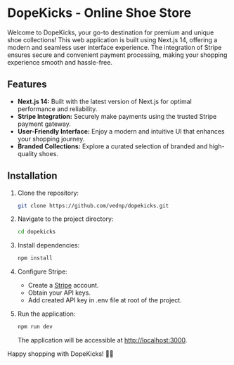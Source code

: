 # DopeKicks - Online Shoe Store

Welcome to DopeKicks, your go-to destination for premium and unique shoe collections! This web application is built using Next.js 14, offering a modern and seamless user interface experience. The integration of Stripe ensures secure and convenient payment processing, making your shopping experience smooth and hassle-free.

## Features

- **Next.js 14:** Built with the latest version of Next.js for optimal performance and reliability.
- **Stripe Integration:** Securely make payments using the trusted Stripe payment gateway.
- **User-Friendly Interface:** Enjoy a modern and intuitive UI that enhances your shopping journey.
- **Branded Collections:** Explore a curated selection of branded and high-quality shoes.

## Installation

1. Clone the repository:

   ```bash
   git clone https://github.com/vednp/dopekicks.git
   ```

2. Navigate to the project directory:

   ```bash
   cd dopekicks
   ```

3. Install dependencies:

   ```bash
   npm install
   ```

4. Configure Stripe:

   - Create a [Stripe](https://stripe.com/) account.
   - Obtain your API keys.
   - Add created API key in .env file at root of the project.

5. Run the application:

   ```bash
   npm run dev
   ```

   The application will be accessible at [http://localhost:3000](http://localhost:3000).

Happy shopping with DopeKicks! 👟✨
